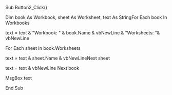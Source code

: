 Sub Button2_Click() 

Dim book As Workbook, sheet As Worksheet, text As StringFor Each book In Workbooks 

text = text & "Workbook: " & book.Name & vbNewLine & "Worksheets: "& vbNewLine 

For Each sheet In book.Worksheets 

text = text & sheet.Name & vbNewLineNext sheet 

text = text & vbNewLine Next book 

MsgBox text 

End Sub
